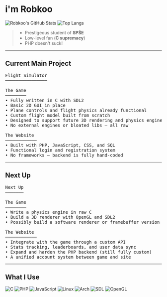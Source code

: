 # i'm Robkoo

![Robkoo's GitHub Stats](https://github-readme-stats.vercel.app/api?username=robkoocz&show_icons=true&theme=dark&hide_border=true&hide_title=true)
![Top Langs](https://github-readme-stats.vercel.app/api/top-langs/?username=robkoocz&layout=compact&theme=dark&hide_border=true)

> - Prestigeous student of **SPŠE**  
> - Low-level fan (**C supremacy**)  
> - PHP doesn't suck!

---

## Current Main Project

<pre>
Flight Simulator
────────────────

The Game
────────
• Fully written in C with SDL2  
• Basic 2D GUI in place  
• Plane controls and flight physics already functional  
• Custom flight model built from scratch  
• Designed to support future 3D rendering and physics engine  
• No external engines or bloated libs — all raw  

The Website
────────────
• Built with PHP, JavaScript, CSS, and SQL  
• Functional login and registration system    
• No frameworks — backend is fully hand-coded  
</pre>

---

## Next Up

<pre>
Next Up
───────

The Game
────────
• Write a physics engine in raw C  
• Build a 3D renderer with OpenGL and SDL2  
• Possibly build a software renderer or framebuffer version later

The Website
────────────
• Integrate with the game through a custom API  
• Stats tracking, leaderboards, and user data sync  
• Expand and harden the PHP backend (still fully custom)  
• A unified account system between game and site  
</pre>

---

## What I Use

![C](https://img.shields.io/badge/C-000000?style=flat&logo=c&logoColor=white)
![PHP](https://img.shields.io/badge/PHP-8892BE?style=flat&logo=php&logoColor=white)
![JavaScript](https://img.shields.io/badge/JS-F7DF1E?style=flat&logo=javascript&logoColor=black)
![Linux](https://img.shields.io/badge/Linux-000000?style=flat&logo=linux&logoColor=white)
![Arch](https://img.shields.io/badge/Arch-1793D1?style=flat&logo=arch-linux&logoColor=white)
![SDL](https://img.shields.io/badge/SDL2-000000?style=flat&logo=ghostery&logoColor=white)
![OpenGL](https://img.shields.io/badge/OpenGL-FFFFFF?style=flat&logo=opengl&logoColor=black)
